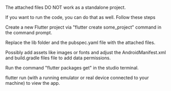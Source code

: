 The attached files DO NOT work as a standalone project.

If you want to run the code, you can do that as well. Follow these steps

Create a new Flutter project via "flutter create some_project" command in the command prompt.

Replace the lib folder and the pubspec.yaml file with the attached files.

Possibly add assets like images or fonts and adjust the AndroidManifest.xml and build.gradle files file to add data permissions.

Run the command "flutter packages get" in the studio terminal.

flutter run (with a running emulator or real device connected to your machine) to view the app.
 
